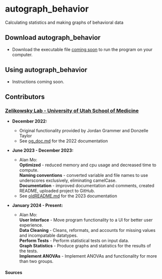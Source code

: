 # autograph_behavior
Calculating statistics and making graphs of behavioral data

## Download autograph_behavior
  - Download the executable file [coming soon](link) to run the program on your computer.

## Using autograph_behavior
  - Instructions coming soon.

## Contributors
### [Zelikowsky Lab - University of Utah School of Medicine](https://www.zelikowskylab.com/)

- **December 2022:**
  - Original functionality provided by Jordan Grammer and Donzelle Taylor
  - See [og_doc.md](documentation/og_doc.md) for the 2022 documentation
  
- **June 2023 - December 2023:**
  - Alan Mo:\
**Optimized** - reduced memory and cpu usage and decreased time to compute.\
**Naming conventions** - converted variable and file names to use underscores exclusively, eliminating camelCase.\
**Documentation** - improved documentation and comments, created README, uploaded project to GitHub.
  - See [oldREADME.md](documentation/oldREADME.md) for the 2023 documentation

- **January 2024 - Present:**
  - Alan Mo:\
**User Interface** - Move program functionality to a UI for better user experience.\
**Data Cleaning** - Cleans, reformats, and accounts for missing values and incompatable datatypes.\
**Perform Tests** - Perform statistical tests on input data.\
**Graph Statistics** - Produce graphs and statistics for the results of the tests.\
**Implement ANOVAs** - Implement ANOVAs and functionality for more than two groups.
  
#### Sources
